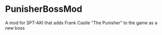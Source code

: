 # PunisherBossMod
A mod for SPT-AKI that adds Frank Castle "The Punisher" to the game as a new boss
